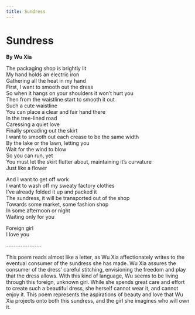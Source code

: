 ```yaml
---
title: Sundress
---
```


# Sundress
**By Wu Xia**

The packaging shop is brightly lit<br />
My hand holds an electric iron<br />
Gathering all the heat in my hand<br />
First, I want to smooth out the dress<br />
So when it hangs on your shoulders it won’t hurt you<br />
Then from the waistline start to smooth it out<br />
Such a cute waistline<br />
You can place a clear and fair hand there<br />
In the tree-lined road<br />
Caressing a quiet love<br />
Finally spreading out the skirt<br />
I want to smooth out each crease to be the same width<br />
By the lake or the lawn, letting you<br />
Wait for the wind to blow<br />
So you can run, yet<br />
You must let the skirt flutter about, maintaining it’s curvature<br />
Just like a flower<br />

And I want to get off work<br />
I want to wash off my sweaty factory clothes<br />
I’ve already folded it up and packed it <br />
The sundress, it will be transported out of the shop<br />
Towards some market, some fashion shop<br />
In some afternoon or night<br />
Waiting only for you<br />

Foreign girl<br />
I love you<br />

---------------<br />

This poem reads almost like a letter, as Wu Xia affectionately writes to the eventual consumer of the sundress she has made. Wu Xia assures the consumer of the dress’ careful stitching, envisioning the freedom and play that the dress allows. With this kind of language, Wu seems to be living through this foreign, unknown girl. While she spends great care and effort to create such a beautiful dress, she herself cannot wear it, and cannot enjoy it. This poem represents the aspirations of beauty and love that Wu Xia projects onto both this sundress, and the girl she imagines who will own it.
